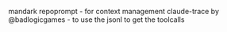 mandark
repoprompt - for context management
claude-trace by @badlogicgames - to use the jsonl to get the toolcalls
